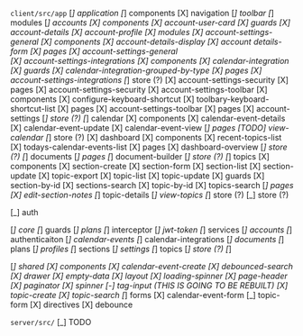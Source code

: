 `client/src/app`
[_] application
  [_] components
    [X] navigation
    [_] toolbar
  [_] modules
    [_] accounts
      [X] components
        [X] account-user-card
      [X] guards
        [X] account-details
        [X] account-profile
      [X] modules
        [X] account-settings-general
          [X] components
            [X] account-details-display
            [X] account details-form
          [X] pages
            [X] account-settings-general        
        [X] account-settings-integrations
          [X] components
            [X] calendar-integration
          [X] guards
            [X] calendar-integration-grouped-by-type
          [X] pages
            [X] account-settings-integrations
          [_] store (?)
        [X] account-settings-security
          [X] pages
            [X] account-settings-security
        [X] account-settings-toolbar
          [X] components
            [X] configure-keyboard-shortcut
            [X] toolbary-keyboard-shortcut-list
          [X] pages
            [X] account-settings-toolbar
      [X] pages
        [X] account-settings
      [_] store (?)
    [_] calendar
      [X] components
        [X] calendar-event-details
        [X] calendar-event-update
        [X] calendar-event-view
      [_] pages
        [TODO] view-calendar
      [_] store (?)
    [X] dashboard
      [X] components
        [X] recent-topics-list
        [X] todays-calendar-events-list
      [X] pages
        [X] dashboard-overview
      [_] store (?)
    [_] documents
      [_] pages
        [_] document-builder
      [_] store (?)
    [_] topics
      [X] components
        [X] section-create
        [X] section-form
        [X] section-list
        [X] section-update
        [X] topic-export
        [X] topic-list
        [X] topic-update
      [X] guards
        [X] section-by-id
        [X] sections-search
        [X] topic-by-id
        [X] topics-search
      [_] pages
        [X] edit-section-notes
        [_] topic-details
        [_] view-topics
      [_] store (?)
  [_] store (?)

[_] auth

[_] core
  [_] guards
    [_] plans
  [_] interceptor
    [_] jwt-token
  [_] services
    [_] accounts
    [_] authenticaiton
    [_] calendar-events
    [_] calendar-integrations
    [_] documents
    [_] plans
    [_] profiles
    [_] sections
    [_] settings
    [_] topics
  [_] store (?)
  [_] 

[_] shared
  [X] components
    [X] calendar-event-create
    [X] debounced-search
    [X] drawer
    [X] empty-data
    [X] layout
    [X] loading-spinner
    [X] page-header
    [X] paginator
    [X] spinner
    [-] tag-input (THIS IS GOING TO BE REBUILT)
    [X] topic-create
    [X] topic-search
  [_] forms
    [X] calendar-event-form
    [_] topic-form
  [X] directives
    [X] debounce


`server/src/`
[_] TODO
